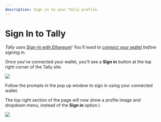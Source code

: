 ```yaml
---
description: Sign in to your Tally profile.
---
```


# Sign In to Tally

_Tally uses_ [_Sign-In with Ethereum_](https://login.xyz/)_! You'll need to_ [_connect your wallet_](connect-your-wallet.md) _before signing in._

Once you've connected your wallet, you'll see a **Sign in** button at the top right corner of the Tally site.

![](https://p63.tr2.n0.cdn.getcloudapp.com/items/mXuxeQgY/c82b6a11-2181-414b-8695-2f83bf4df786.jpg?v=91e7bdab95a0ac9e019efb6dcbc3bcb4)

Follow the prompts in the pop up window to sign in using your connected wallet.

The top right section of the page will now show a profile image and dropdown menu, instead of the **Sign in** option.\


![](https://p63.tr2.n0.cdn.getcloudapp.com/items/bLuBELqQ/7cb9bc58-1b96-4054-9ac7-3195379a16ea.jpg?v=a9b393a85e93ccdd5e1976a436772e88)
